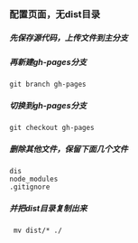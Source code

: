 ### 配置页面，无dist目录
##### 先保存源代码，上传文件到主分支
##### 再新建gh-pages分支
```
git branch gh-pages
```
##### 切换到gh-pages分支
```
git checkout gh-pages
```
##### 删除其他文件，保留下面几个文件
```
dis
node_modules
.gitignore
```
##### 并把dist目录复制出来
```
 mv dist/* ./
```